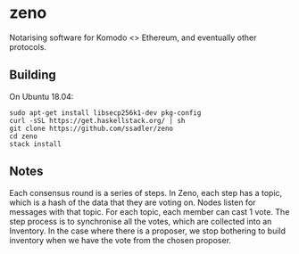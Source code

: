 # zeno

Notarising software for Komodo <> Ethereum, and eventually other protocols.

## Building

On Ubuntu 18.04:

```
sudo apt-get install libsecp256k1-dev pkg-config
curl -sSL https://get.haskellstack.org/ | sh
git clone https://github.com/ssadler/zeno
cd zeno
stack install
```

## Notes

Each consensus round is a series of steps. In Zeno, each step has a topic, which is a hash of the data that they are voting on. Nodes listen for messages with that topic. For each topic, each member can cast 1 vote. The step process is to synchronise all the votes, which are collected into an Inventory. In the case where there is a proposer, we stop bothering to build inventory when we have the vote from the chosen proposer.
